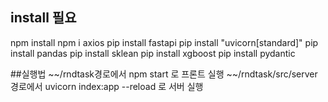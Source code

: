 ## install 필요
<npm>
npm install
npm i axios

<python>
pip install fastapi
pip install "uvicorn[standard]"
pip install pandas
pip install sklean
pip install xgboost
pip install pydantic


##실행법
~~/rndtask경로에서 npm start 로 프론트 실행
~~/rndtask/src/server 경로에서 uvicorn index:app --reload 로 서버 실행

